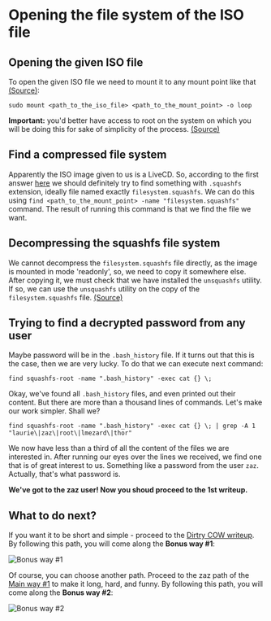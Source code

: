 # Opening the file system of the ISO file

## Opening the given ISO file

To open the given ISO file we need to mount it to any mount point like that [(Source)](https://linuxize.com/post/how-to-mount-iso-file-on-linux/):

    sudo mount <path_to_the_iso_file> <path_to_the_mount_point> -o loop

**Important:** you'd better have access to root on the system on which you will be doing this for sake of simplicity of the process. [(Source)](https://unix.stackexchange.com/questions/32008/how-to-mount-an-image-file-without-root-permission)


## Find a compressed file system

Apparently the ISO image given to us is a LiveCD. So, according to the first answer [here](https://unix.stackexchange.com/questions/287446/what-is-filesystem-squashfs-and-why-does-it-take-so-long-to-load-on-to-bootable) we should definitely try to find something with `.squashfs` extension, ideally file named exactly `filesystem.squashfs`. We can do this using `find <path_to_the_mount_point> -name "filesystem.squashfs"` command. The result of running this command is that we find the file we want.

## Decompressing the squashfs file system

We cannot decompress the `filesystem.squashfs` file directly, as the image is mounted in mode 'readonly', so, we need to copy it somewhere else. After copying it, we must check that we have installed the `unsquashfs` utility. If so, we can use the `unsquashfs` utility on the copy of the `filesystem.squashfs` file. [(Source)](https://stackoverflow.com/questions/2806432/reading-a-squashfs-archive)

## Trying to find a decrypted password from any user

Maybe password will be in the `.bash_history` file. If it turns out that this is the case, then we are very lucky. To do that we can execute next command:

    find squashfs-root -name ".bash_history" -exec cat {} \;
    
 Okay, we've found all `.bash_history` files, and even printed out their content. But there are more than a thousand lines of commands. Let's make our work simpler. Shall we?

    find squashfs-root -name ".bash_history" -exec cat {} \; | grep -A 1 "laurie\|zaz\|root\|lmezard\|thor"

We now have less than a third of all the content of the files we are interested in. After running our eyes over the lines we received, we find one that is of great interest to us. Something like a password from the user `zaz`. Actually, that's what password is.

**We've got to the zaz user! Now you shoud proceed to the 1st writeup.**

## What to do next?

If you want it to be short and simple - proceed to the [Dirtry COW writeup](https://github.com/MrOnimus/42_boot2root/blob/master/bonus/Dirty_COW.md). By following this path, you will come along the **Bonus way #1**:

![Bonus way #1](https://drive.google.com/uc?export=view&id=1eUNJ5Mz21R8t2LFoC3ybnX-dVSGYO_oy)

Of course, you can choose another path. Proceed to the zaz path of the [Main way #1](https://github.com/MrOnimus/42_boot2root/blob/master/writeup1.md) to make it long, hard, and funny. By following this path, you will come along the **Bonus way #2**:

![Bonus way #2](https://drive.google.com/uc?export=view&id=1KkWnnjpG7Bo9byMjtoz8TyJy8fT1mtPl)